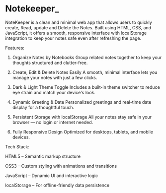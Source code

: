 # Notekeeper_
NoteKeeper is a clean and minimal web app that allows users to quickly create, Read, update and Delete the Notes. Built using HTML, CSS, and JavaScript, it offers a smooth, responsive interface with localStorage integration to keep your notes safe even after refreshing the page.

Features:

1) Organize Notes by Notebooks Group related notes together to keep your thoughts structured and clutter-free.

2) Create, Edit & Delete Notes Easily A smooth, minimal interface lets you manage your notes with just a few clicks.

3) Dark & Light Theme Toggle Includes a built-in theme switcher to reduce eye strain and match your device's look.

4) Dynamic Greeting & Date Personalized greetings and real-time date display for a thoughtful touch.

5) Persistent Storage with localStorage All your notes stay safe in your browser — no login or internet needed.

6) Fully Responsive Design Optimized for desktops, tablets, and mobile devices.

Tech Stack:

HTML5 – Semantic markup structure

CSS3 – Custom styling with animations and transitions

JavaScript – Dynamic UI and interactive logic

localStorage – For offline-friendly data persistence
